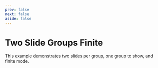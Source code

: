 ```yaml
---
prev: false
next: false
aside: false
---
```


# Two Slide Groups Finite

This example demonstrates two slides per group, one group to show, and finite mode.

<DocExample id="two-slide-groups-finite"></DocExample>

<script setup lang="ts">
import DocExample from './DocExample.vue';
</script>
